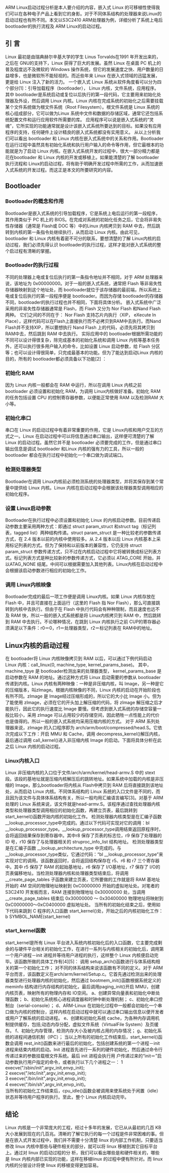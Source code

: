 ARM Linux启动过程分析是本人要介绍的内容，嵌入式 Linux 的可移植性使得我们可以在各种电子产品上看到它的身影。对于不同体系结构的处理器来说Linux的启动过程也有所不同。本文以S3C2410 ARM处理器为例，详细分析了系统上电后 bootloader的执行流程及 ARM Linux的启动过程。
 
## 引 言
Linux 最初是由瑞典赫尔辛基大学的学生 Linus Torvalds在1991 年开发出来的，之后在 GNU的支持下，Linux 获得了巨大的发展。虽然 Linux 在桌面 PC 机上的普及程度远不及微软的 Windows 操作系统，但它的发展速度之快、用户数量的日益增多，也是微软所不能轻视的。而近些年来 Linux 在嵌入式领域的迅猛发展，更是给 Linux 注入了新的活力。
一个嵌入式 Linux 系统从软件角度看可以分为四个部分[1]：引导加载程序（bootloader）， Linux 内核，文件系统，应用程序。
其中 bootloader是系统启动或复位以后执行的第一段代码，它主要用来初始化处理器及外设，然后调用 Linux 内核。Linux 内核在完成系统的初始化之后需要挂载某个文件系统做为根文件系统（Root Filesystem）。根文件系统是 Linux 系统的核心组成部分，它可以做为Linux 系统中文件和数据的存储区域，通常它还包括系统配置文件和运行应用软件所需要的库。
应用程序可以说是嵌入式系统的“灵魂”，它所实现的功能通常就是设计该嵌入式系统所要达到的目标。如果没有应用程序的支持，任何硬件上设计精良的嵌入式系统都没有实用意义。
从以上分析我们可以看出 bootloader 和 Linux 内核在嵌入式系统中的关系和作用。Bootloader在运行过程中虽然具有初始化系统和执行用户输入的命令等作用，但它最根本的功能就是为了启动 Linux 内核。在嵌入式系统开发的过程中，很大一部分精力都是花在bootloader 和 Linux 内核的开发或移植上。如果能清楚的了解 bootloader 执行流程和 Linux的启动过程，将有助于明确开发过程中所需的工作，从而加速嵌入式系统的开发过程。而这正是本文的所要研究的内容。
 
## Bootloader
### Bootloader的概念和作用
Bootloader是嵌入式系统的引导加载程序，它是系统上电后运行的第一段程序，其作用类似于 PC 机上的 BIOS。在完成对系统的初始化任务之后，它会将非易失性存储器（通常是 Flash或 DOC 等）中的Linux 内核拷贝到 RAM 中去，然后跳转到内核的第一条指令处继续执行，从而启动 Linux 内核。由此可见，bootloader 和 Linux 内核有着密不可分的联系，要想清楚的了解 Linux内核的启动过程，我们必须先得认识 bootloader的执行过程，这样才能对嵌入式系统的整个启过程有清晰的掌握。 
### Bootloader的执行过程
不同的处理器上电或复位后执行的第一条指令地址并不相同，对于 ARM 处理器来说，该地址为 0x00000000。对于一般的嵌入式系统，通常把 Flash 等非易失性存储器映射到这个地址处，而 bootloader就位于该存储器的最前端，所以系统上电或复位后执行的第一段程序便是 bootloader。而因为存储 bootloader的存储器不同，bootloader的执行过程也并不相同，下面将具体分析。
嵌入式系统中广泛采用的非易失性存储器通常是 Flash，而 Flash 又分为 Nor Flash 和Nand Flash 两种。 它们之间的不同在于： Nor Flash 支持芯片内执行（XIP， eXecute In Place），这样代码可以在Flash上直接执行而不必拷贝到RAM中去执行。而Nand Flash并不支持XIP，所以要想执行 Nand Flash 上的代码，必须先将其拷贝到 RAM中去，然后跳到 RAM 中去执行。
实际应用中的 bootloader根据所需功能的不同可以设计得很复杂，除完成基本的初始化系统和调用 Linux 内核等基本任务外，还可以执行很多用户输入的命令，比如设置 Linux 启动参数，给 Flash 分区等；也可以设计得很简单，只完成最基本的功能。但为了能达到启动Linux 内核的目的，所有的 bootloader都必须具备以下功能[2] ：
 
### 初始化 RAM
因为 Linux 内核一般都会在 RAM 中运行，所以在调用 Linux 内核之前 bootloader 必须设置和初始化 RAM，为调用 Linux内核做好准备。初始化 RAM 的任务包括设置 CPU 的控制寄存器参数，以便能正常使用 RAM 以及检测RAM 大小等。
### 初始化串口
串口在 Linux 的启动过程中有着非常重要的作用，它是 Linux内核和用户交互的方式之一。Linux 在启动过程中可以将信息通过串口输出，这样便可清楚的了解 Linux 的启动过程。虽然它并不是 bootloader 必须要完成的工作，但是通过串口输出信息是调试 bootloader 和Linux 内核的强有力的工具，所以一般的 bootloader 都会在执行过程中初始化一个串口做为调试端口。
### 检测处理器类型
Bootloader在调用 Linux内核前必须检测系统的处理器类型，并将其保存到某个常量中提供给 Linux 内核。Linux 内核在启动过程中会根据该处理器类型调用相应的初始化程序。
### 设置 Linux启动参数
Bootloader在执行过程中必须设置和初始化 Linux 的内核启动参数。目前传递启动参数主要采用两种方式：即通过 struct param_struct 和struct tag（标记列表，tagged list）两种结构传递。struct param_struct 是一种比较老的参数传递方式，在 2.4 版本以前的内核中使用较多。从 2.4 版本以后 Linux 内核基本上采用标记列表的方式。但为了保持和以前版本的兼容性，它仍支持 struct param_struct 参数传递方式，只不过在内核启动过程中它将被转换成标记列表方式。标记列表方式是种比较新的参数传递方式，它必须以 ATAG_CORE 开始，并以ATAG_NONE 结尾。中间可以根据需要加入其他列表。Linux内核在启动过程中会根据该启动参数进行相应的初始化工作。
### 调用 Linux内核映像
Bootloader完成的最后一项工作便是调用 Linux内核。如果 Linux 内核存放在 Flash 中，并且可直接在上面运行（这里的 Flash 指 Nor Flash），那么可直接跳转到内核中去执行。但由于在 Flash 中执行代码会有种种限制，而且速度也远不及 RAM 快，所以一般的嵌入式系统都是将 Linux内核拷贝到 RAM 中，然后跳转到 RAM 中去执行。不论哪种情况，在跳到 Linux 内核执行之前 CUP的寄存器必须满足以下条件：r0＝0，r1＝处理器类型，r2＝标记列表在 RAM中的地址。
 
## Linux内核的启动过程
在 bootloader将 Linux 内核映像拷贝到 RAM 以后，可以通过下例代码启动 Linux 内核：call_linux(0, machine_type, kernel_params_base)。
其中，machine_tpye 是 bootloader检测出来的处理器类型， kernel_params_base 是启动参数在 RAM 的地址。通过这种方式将 Linux 启动需要的参数从 bootloader传递到内核。Linux 内核有两种映像：一种是非压缩内核，叫 Image，另一种是它的压缩版本，叫zImage。根据内核映像的不同，Linux 内核的启动在开始阶段也有所不同。zImage 是 Image经过压缩形成的，所以它的大小比 Image 小。但为了能使用 zImage，必须在它的开头加上解压缩的代码，将 zImage 解压缩之后才能执行，因此它的执行速度比 Image 要慢。但考虑到嵌入式系统的存储空容量一般比较小，采用 zImage 可以占用较少的存储空间，因此牺牲一点性能上的代价也是值得的。所以一般的嵌入式系统均采用压缩内核的方式。
对于 ARM 系列处理器来说，zImage 的入口程序即为 arch/arm/boot/compressed/head.S。它依次完成以下工作：开启 MMU 和 Cache，调用 decompress_kernel()解压内核，最后通过调用 call_kernel()进入非压缩内核 Image 的启动。下面将具体分析在此之后 Linux 内核的启动过程。
### Linux内核入口
Linux 非压缩内核的入口位于文件/arch/arm/kernel/head-armv.S 中的 stext 段。该段的基地址就是压缩内核解压后的跳转地址。如果系统中加载的内核是非压缩的 Image，那么bootloader将内核从 Flash中拷贝到 RAM 后将直接跳到该地址处，从而启动 Linux 内核。不同体系结构的 Linux 系统的入口文件是不同的，而且因为该文件与具体体系结构有关，所以一般均用汇编语言编写[3]。对基于 ARM 处理的 Linux 系统来说，该文件就是head-armv.S。该程序通过查找处理器内核类型和处理器类型调用相应的初始化函数，再建立页表，最后跳转到 start_kernel()函数开始内核的初始化工作。
检测处理器内核类型是在汇编子函数__lookup_processor_type中完成的。通过以下代码可实现对它的调用：bl __lookup_processor_type。__lookup_processor_type调用结束返回原程序时，会将返回结果保存到寄存器中。其中r8 保存了页表的标志位，r9 保存了处理器的 ID 号，r10 保存了与处理器相关的 struproc_info_list 结构地址。
检测处理器类型是在汇编子函数 __lookup_architecture_type 中完成的。与__lookup_processor_type类似，它通过代码：“bl __lookup_processor_type”来实现对它的调用。该函数返回时，会将返回结构保存在 r5、r6 和 r7 三个寄存器中。其中 r5 保存了 RAM 的起始基地址，r6 保存了 I/O基地址，r7 保存了 I/O的页表偏移地址。当检测处理器内核和处理器类型结束后，将调用__create_page_tables 子函数来建立页表，它所要做的工作就是将 RAM 基地址开始的 4M 空间的物理地址映射到 0xC0000000 开始的虚拟地址处。对笔者的 S3C2410 开发板而言，RAM 连接到物理地址 0x30000000 处，当调用 __create_page_tables 结束后 0x30000000 ～ 0x30400000 物理地址将映射到0xC0000000～0xC0400000 虚拟地址处。
当所有的初始化结束之后，使用如下代码来跳到 C 程序的入口函数 start_kernel()处，开始之后的内核初始化工作：
b SYMBOL_NAME(start_kernel)
### start_kernel函数
start_kernel是所有 Linux 平台进入系统内核初始化后的入口函数，它主要完成剩余的与硬件平台相关的初始化工作，在进行一系列与内核相关的初始化后，调用第一个用户进程－init 进程并等待用户进程的执行，这样整个 Linux 内核便启动完毕。该函数所做的具体工作有[4][5]：
调用 setup_arch()函数进行与体系结构相关的第一个初始化工作；
对不同的体系结构来说该函数有不同的定义。对于 ARM 平台而言，该函数定义在arch/arm/kernel/Setup.c。它首先通过检测出来的处理器类型进行处理器内核的初始化，然后通过 bootmem_init()函数根据系统定义的 meminfo 结构进行内存结构的初始化，最后调用paging_init()开启 MMU，创建内核页表，映射所有的物理内存和 IO空间。
a、创建异常向量表和初始化中断处理函数；
b、初始化系统核心进程调度器和时钟中断处理机制；
c、初始化串口控制台（serial-console）；
d、ARM-Linux 在初始化过程中一般都会初始化一个串口做为内核的控制台，这样内核在启动过程中就可以通过串口输出信息以便开发者或用户了解系统的启动进程。
e、创建和初始化系统 cache，为各种内存调用机制提供缓存，包括;动态内存分配，虚拟文件系统（VirtualFile System）及页缓存。
f、初始化内存管理，检测内存大小及被内核占用的内存情况；
g、初始化系统的进程间通信机制（IPC）；
当以上所有的初始化工作结束后，start_kernel()函数会调用 rest_init()函数来进行最后的初始化，包括创建系统的第一个进程－init 进程来结束内核的启动。Init 进程首先进行一系列的硬件初始化，然后通过命令行传递过来的参数挂载根文件系统。最后 init 进程会执行用 户传递过来的“init＝”启动参数执行用户指定的命令，或者执行以下几个进程之一：
1 execve("/sbin/init",argv_init,envp_init);   
2 execve("/etc/init",argv_init,envp_init);   
3 execve("/bin/init",argv_init,envp_init);   
4 execve("/bin/sh",argv_init,envp_init)。  
当所有的初始化工作结束后，cpu_idle()函数会被调用来使系统处于闲置（idle）状态并等待用户程序的执行。至此，整个 Linux 内核启动完毕。
 
## 结论
Linux 内核是一个非常庞大的工程，经过十多年的发展，它已从从最初的几百 KB 大小发展到现在的几百兆。清晰的了解它执行的每一个过程是件非常困难的事。但是在嵌入式开发过程中，我们并不需要十分清楚 linux 的内部工作机制，只要适当修改 linux 内核中那些与硬件相关的部分，就可以将 linux 移植到其它目标平台上。通过对 linux 的启动过程的分 析，我们可以看出哪些是和硬件相关的，哪些是 linux 内核内部已实现的功能，这样在移植linux 的过程中便有所针对。而 linux内核的分层设计将使 linux 的移植变得更加容易。
